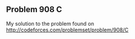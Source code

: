 ## Problem 908 C 
My solution to the problem found on
http://codeforces.com/problemset/problem/908/C